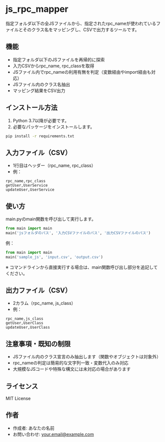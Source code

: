 # js_rpc_mapper

指定フォルダ以下の全JSファイルから、指定されたrpc_nameが使われているファイルとそのクラス名をマッピングし、CSVで出力するツールです。

## 機能
- 指定フォルダ以下のJSファイルを再帰的に探索
- 入力CSVからrpc_name, rpc_classを取得
- JSファイル内でrpc_nameの利用有無を判定（変数経由やimport経由も対応）
- JSファイル内のクラス名抽出
- マッピング結果をCSV出力

## インストール方法
1. Python 3.7以降が必要です。
2. 必要なパッケージをインストールします。

```sh
pip install -r requirements.txt
```

## 入力ファイル（CSV）
- 1行目はヘッダー（rpc_name, rpc_class）
- 例：

```
rpc_name,rpc_class
getUser,UserService
updateUser,UserService
```

## 使い方
main.pyのmain関数を呼び出して実行します。

```python
from main import main
main('jsフォルダのパス', '入力CSVファイルのパス', '出力CSVファイルのパス')
```

例：
```python
from main import main
main('sample_js', 'input.csv', 'output.csv')
```

※ コマンドラインから直接実行する場合は、main関数呼び出し部分を追記してください。

## 出力ファイル（CSV）
- 2カラム（rpc_name, js_class）
- 例：
```
rpc_name,js_class
getUser,UserClass
updateUser,UserClass
```

## 注意事項・既知の制限
- JSファイル内のクラス宣言のみ抽出します（関数やオブジェクトは対象外）
- rpc_nameの判定は簡易的な文字列一致・変数代入のみ対応
- 大規模なJSコードや特殊な構文には未対応の場合があります

## ライセンス
MIT License

## 作者
- 作成者: あなたの名前
- お問い合わせ: your.email@example.com
